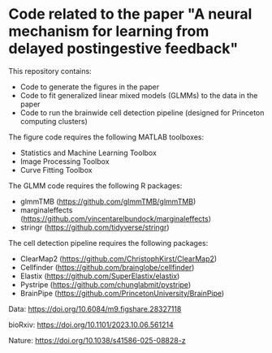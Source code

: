 # Code related to the paper "A neural mechanism for learning from delayed postingestive feedback"


This repository contains:
- Code to generate the figures in the paper
- Code to fit generalized linear mixed models (GLMMs) to the data in the paper
- Code to run the brainwide cell detection pipeline (designed for Princeton computing clusters)


The figure code requires the following MATLAB toolboxes:
- Statistics and Machine Learning Toolbox
- Image Processing Toolbox
- Curve Fitting Toolbox


The GLMM code requires the following R packages:
- glmmTMB (https://github.com/glmmTMB/glmmTMB)
- marginaleffects (https://github.com/vincentarelbundock/marginaleffects)
- stringr (https://github.com/tidyverse/stringr)


The cell detection pipeline requires the following packages:
- ClearMap2 (https://github.com/ChristophKirst/ClearMap2)
- Cellfinder (https://github.com/brainglobe/cellfinder)
- Elastix (https://github.com/SuperElastix/elastix)
- Pystripe (https://github.com/chunglabmit/pystripe)
- BrainPipe (https://github.com/PrincetonUniversity/BrainPipe)


Data: https://doi.org/10.6084/m9.figshare.28327118


bioRxiv: https://doi.org/10.1101/2023.10.06.561214


Nature: https://doi.org/10.1038/s41586-025-08828-z